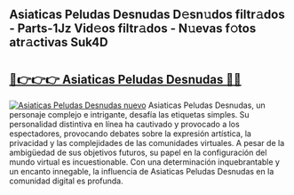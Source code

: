 ## Asiaticas Peludas Desnudas D𝚎sn𝚞dos filtr𝚊dos - Parts-1Jz Vid𝚎os filtr𝚊dos - N𝚞evas f𝚘tos atr𝚊ctivas Suk4D

# <h2><a href="http://mb7c6rj.tromn.icu/?c=Asiaticas+Peludas+Desnudas">🔗👉👉👉 Asiaticas Peludas Desnudas 🔗🔗</a></h2>

[![Asiaticas Peludas Desnudas nuevo](https://i.imgur.com/pEAQMta.gif)](http://mb7c6rj.tromn.icu/?c=Asiaticas+Peludas+Desnudas)
Asiaticas Peludas Desnudas, un personaje complejo e intrigante, desafía las etiquetas simples. Su personalidad distintiva en línea ha cautivado y provocado a los espectadores, provocando debates sobre la expresión artística, la privacidad y las complejidades de las comunidades virtuales. A pesar de la ambigüedad de sus objetivos futuros, su papel en la configuración del mundo virtual es incuestionable. Con una determinación inquebrantable y un encanto innegable, la influencia de Asiaticas Peludas Desnudas en la comunidad digital es profunda.
